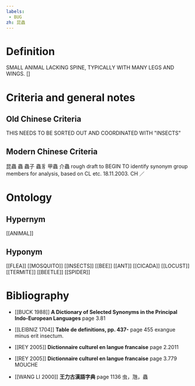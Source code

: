 ```yaml
---
labels: 
 - BUG
zh: 昆蟲
---
```


# Definition
SMALL ANIMAL LACKING SPINE, TYPICALLY WITH MANY LEGS AND WINGS. []
# Criteria and general notes
## Old Chinese Criteria
THIS NEEDS TO BE SORTED OUT AND COORDINATED WITH "INSECTS"
## Modern Chinese Criteria
昆蟲
蟲
蟲子
蟲豸
甲蟲
介蟲
rough draft to BEGIN TO identify synonym group members for analysis, based on CL etc. 18.11.2003. CH ／
# Ontology

## Hypernym
[[ANIMAL]]
## Hyponym
[[FLEA]]
[[MOSQUITO]]
[[INSECTS]]
[[BEE]]
[[ANT]]
[[CICADA]]
[[LOCUST]]
[[TERMITE]]
[[BEETLE]]
[[SPIDER]]
# Bibliography
- [[BUCK 1988]]
**A Dictionary of Selected Synonyms in the Principal Indo-European Languages** page 3.81

- [[LEIBNIZ 1704]]
**Table de definitions, pp. 437-** page 455
exangue minus erit insectum.
- [[REY 2005]]
**Dictionnaire culturel en langue francaise** page 2.2011

- [[REY 2005]]
**Dictionnaire culturel en langue francaise** page 3.779
MOUCHE
- [[WANG LI 2000]]
**王力古漢語字典** page 1136
虫，虺，蟲